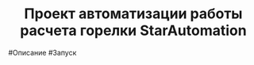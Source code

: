 <h1 align = "center">Проект автоматизации работы расчета горелки StarAutomation</h1>
 
#Описание
#Запуск
